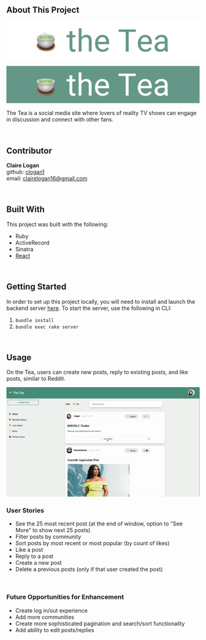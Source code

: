 ## About This Project
<p align="center"><img src="./public/logo_white.png" alt="logo" width="600px" margin="auto"></p>
<p align="center"><img src="./public/logo_green.png" alt="logo" width="600px" margin="auto"></p>

The Tea is a social media site where lovers of reality TV shows can engage in discussion and connect with other fans. 

<br />

## Contributor
**Claire Logan**
<br />
github: [clogan1](https://github.com/clogan1)
<br />
email: clairelogan16@gmail.com


<br />

## Built With
This project was built with the following:
- Ruby
- ActiveRecord
- Sinatra
- [React](https://reactjs.org/)

<br />

## Getting Started
In order to set up this project locally, you will need to install and launch the backend server [here](https://github.com/clogan1/the-tea-backend). To start the server, use the following in CLI:

1.  ```bundle install```
2. ```bundle exec rake server```

<br />


## Usage
On the Tea, users can create new posts, reply to existing posts, and like posts, similar to Reddit.

<img src="./public/theTea.gif" alt="logo" width="1000px" margin="auto">


<br />

### User Stories
- See the 25 most recent post (at the end of window, option to "See More" to show next 25 posts)
- Filter posts by community
- Sort posts by most recent or most popular (by count of likes)
- Like a post
- Reply to a post
- Create a new post
- Delete a previous posts (only if that user created the post)

<br />

### Future Opportunities for Enhancement
- Create log in/out experience
- Add more communities
- Create more sophisticated pagination and search/sort functionality
- Add ability to edit posts/replies